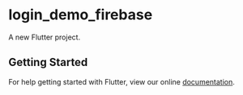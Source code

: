 # login_demo_firebase

A new Flutter project.

## Getting Started

For help getting started with Flutter, view our online
[documentation](https://flutter.io/).
